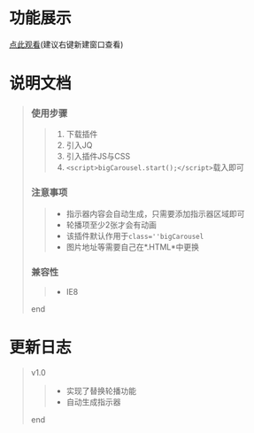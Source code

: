 # 功能展示
[点此观看](https://quiethear.github.io/carousel-replace/index.html "替换轮播")(建议右键新建窗口查看)
# 说明文档
> ### 使用步骤
>> 1. 下载插件
>> 2. 引入JQ
>> 3. 引入插件JS与CSS
>> 4. `<script>bigCarousel.start();</script>`载入即可
> ### 注意事项
>> * 指示器内容会自动生成，只需要添加指示器区域即可
>> * 轮播项至少2张才会有动画
>> * 该插件默认作用于`class=''bigCarousel`
>> * 图片地址等需要自己在*.HTML*中更换
> ### 兼容性
>> * IE8
>
> end
# 更新日志
> v1.0
>> * 实现了替换轮播功能
>> * 自动生成指示器
>
> end